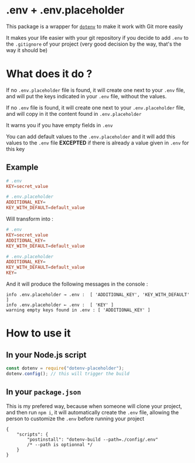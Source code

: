 # .env + .env.placeholder

This package is a wrapper for [`dotenv`](https://www.npmjs.com/package/dotenv) to make it work with Git more easily

It makes your life easier with your git repository if you decide to add `.env` to the `.gitignore` of your project (very good decision by the way, that's the way it should be)

# What does it do ?

If no `.env.placeholder` file is found, it will create one next to your `.env` file, and will put the keys indicated in your `.env` file, without the values.

If no `.env` file is found, it will create one next to your `.env.placeholder` file, and will copy in it the content found in `.env.placeholder`

It warns you if you have empty fields in `.env`

You can add default values to the `.env.placeholder` and it will add this values to the `.env` file __EXCEPTED__ if there is already a value given in `.env` for this key

## Example
```conf
# .env
KEY=secret_value

# .env.placeholder
ADDITIONAL_KEY=
KEY_WITH_DEFAULT=default_value
```
Will transform into :
```conf
# .env
KEY=secret_value
ADDITIONAL_KEY=
KEY_WITH_DEFAULT=default_value

# .env.placeholder
ADDITIONAL_KEY=
KEY_WITH_DEFAULT=default_value
KEY=
```

And it will produce the following messages in the console :
```
info .env.placeholder → .env :  [ 'ADDITIONAL_KEY', 'KEY_WITH_DEFAULT' ]
info .env.placeholder ← .env :  [ 'KEY' ]
warning empty keys found in .env : [ 'ADDITIONAL_KEY' ]
```

# How to use it

## In your Node.js script
```js
const dotenv = require("dotenv-placeholder");
dotenv.config(); // this will trigger the build
```

## In your `package.json`

This is my prefered way, because when someone will clone your project, and then run `npm i`, it will automatically create the `.env` file, allowing the person to customize the `.env` before running your project

```jsonc
{
    "scripts": {
        "postinstall": "dotenv-build --path=./config/.env"
        /* --path is optionnal */
    }
}
```
